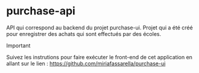 # purchase-api
API  qui correspond au backend du projet purchase-ui. Projet qui a été créé pour enregistrer des achats qui sont effectués par des écoles.
> [!IMPORTANT]
> Suivez les instrutions pour faire exécuter le front-end de cet application en allant sur le lien : https://github.com/miriafassarella/purchase-ui

